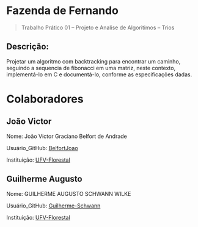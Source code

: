 # Fazenda de Fernando
> Trabalho Prático 01 – Projeto e Analise de Algoritimos – Trios

## Descrição:
Projetar um algoritmo com backtracking para encontrar um caminho, seguindo a sequencia de fibonacci em uma matriz, neste contexto, implementá-lo em C e documentá-lo, conforme as especificações dadas.

# Colaboradores
## João Victor
Nome: João Victor Graciano Belfort de Andrade

Usuário_GitHub: [BelfortJoao](https://github.com/BelfortJoao)

Instituição: [UFV-Florestal](https://www.novoscursos.ufv.br/graduacao/caf/ccp/www/)

##	Guilherme Augusto
Nome: GUILHERME AUGUSTO SCHWANN WILKE

Usuário_GitHub: [Guilherme-Schwann](https://github.com/Guilherme-Schwann)

Instituição: [UFV-Florestal](https://www.novoscursos.ufv.br/graduacao/caf/ccp/www/)
